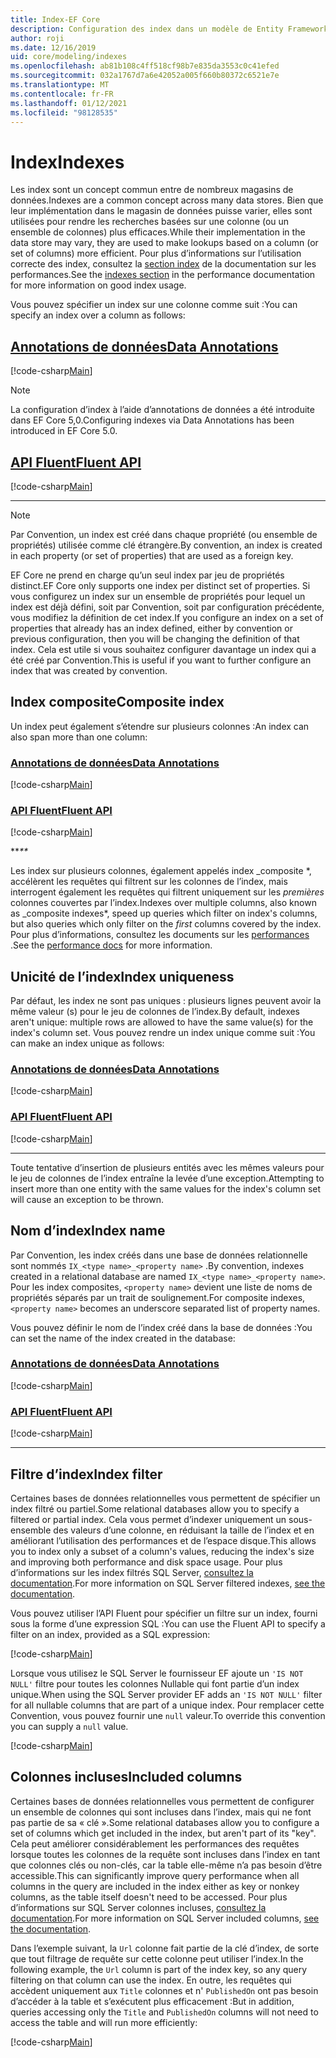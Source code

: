 ```yaml
---
title: Index-EF Core
description: Configuration des index dans un modèle de Entity Framework Core
author: roji
ms.date: 12/16/2019
uid: core/modeling/indexes
ms.openlocfilehash: ab81b108c4ff518cf98b7e835da3553c0c41efed
ms.sourcegitcommit: 032a1767d7a6e42052a005f660b80372c6521e7e
ms.translationtype: MT
ms.contentlocale: fr-FR
ms.lasthandoff: 01/12/2021
ms.locfileid: "98128535"
---
```

# <a name="indexes"></a><span data-ttu-id="5e54e-103">Index</span><span class="sxs-lookup"><span data-stu-id="5e54e-103">Indexes</span></span>

<span data-ttu-id="5e54e-104">Les index sont un concept commun entre de nombreux magasins de données.</span><span class="sxs-lookup"><span data-stu-id="5e54e-104">Indexes are a common concept across many data stores.</span></span> <span data-ttu-id="5e54e-105">Bien que leur implémentation dans le magasin de données puisse varier, elles sont utilisées pour rendre les recherches basées sur une colonne (ou un ensemble de colonnes) plus efficaces.</span><span class="sxs-lookup"><span data-stu-id="5e54e-105">While their implementation in the data store may vary, they are used to make lookups based on a column (or set of columns) more efficient.</span></span> <span data-ttu-id="5e54e-106">Pour plus d’informations sur l’utilisation correcte des index, consultez la [section index](xref:core/performance/efficient-querying#use-indexes-properly) de la documentation sur les performances.</span><span class="sxs-lookup"><span data-stu-id="5e54e-106">See the [indexes section](xref:core/performance/efficient-querying#use-indexes-properly) in the performance documentation for more information on good index usage.</span></span>

<span data-ttu-id="5e54e-107">Vous pouvez spécifier un index sur une colonne comme suit :</span><span class="sxs-lookup"><span data-stu-id="5e54e-107">You can specify an index over a column as follows:</span></span>

## <a name="data-annotations"></a>[<span data-ttu-id="5e54e-108">Annotations de données</span><span class="sxs-lookup"><span data-stu-id="5e54e-108">Data Annotations</span></span>](#tab/data-annotations)

[!code-csharp[Main](../../../samples/core/Modeling/DataAnnotations/Index.cs?name=Index&highlight=1)]

> [!NOTE]
> <span data-ttu-id="5e54e-109">La configuration d’index à l’aide d’annotations de données a été introduite dans EF Core 5,0.</span><span class="sxs-lookup"><span data-stu-id="5e54e-109">Configuring indexes via Data Annotations has been introduced in EF Core 5.0.</span></span>

## <a name="fluent-api"></a>[<span data-ttu-id="5e54e-110">API Fluent</span><span class="sxs-lookup"><span data-stu-id="5e54e-110">Fluent API</span></span>](#tab/fluent-api)

[!code-csharp[Main](../../../samples/core/Modeling/FluentAPI/Index.cs?name=Index&highlight=4)]

***

> [!NOTE]
> <span data-ttu-id="5e54e-111">Par Convention, un index est créé dans chaque propriété (ou ensemble de propriétés) utilisée comme clé étrangère.</span><span class="sxs-lookup"><span data-stu-id="5e54e-111">By convention, an index is created in each property (or set of properties) that are used as a foreign key.</span></span>
>
> <span data-ttu-id="5e54e-112">EF Core ne prend en charge qu’un seul index par jeu de propriétés distinct.</span><span class="sxs-lookup"><span data-stu-id="5e54e-112">EF Core only supports one index per distinct set of properties.</span></span> <span data-ttu-id="5e54e-113">Si vous configurez un index sur un ensemble de propriétés pour lequel un index est déjà défini, soit par Convention, soit par configuration précédente, vous modifiez la définition de cet index.</span><span class="sxs-lookup"><span data-stu-id="5e54e-113">If you configure an index on a set of properties that already has an index defined, either by convention or previous configuration, then you will be changing the definition of that index.</span></span> <span data-ttu-id="5e54e-114">Cela est utile si vous souhaitez configurer davantage un index qui a été créé par Convention.</span><span class="sxs-lookup"><span data-stu-id="5e54e-114">This is useful if you want to further configure an index that was created by convention.</span></span>

## <a name="composite-index"></a><span data-ttu-id="5e54e-115">Index composite</span><span class="sxs-lookup"><span data-stu-id="5e54e-115">Composite index</span></span>

<span data-ttu-id="5e54e-116">Un index peut également s’étendre sur plusieurs colonnes :</span><span class="sxs-lookup"><span data-stu-id="5e54e-116">An index can also span more than one column:</span></span>

### <a name="data-annotations"></a>[<span data-ttu-id="5e54e-117">Annotations de données</span><span class="sxs-lookup"><span data-stu-id="5e54e-117">Data Annotations</span></span>](#tab/data-annotations)

[!code-csharp[Main](../../../samples/core/Modeling/DataAnnotations/IndexComposite.cs?name=Composite&highlight=1)]

### <a name="fluent-api"></a>[<span data-ttu-id="5e54e-118">API Fluent</span><span class="sxs-lookup"><span data-stu-id="5e54e-118">Fluent API</span></span>](#tab/fluent-api)

[!code-csharp[Main](../../../samples/core/Modeling/FluentAPI/IndexComposite.cs?name=Composite&highlight=4)]

<span data-ttu-id="5e54e-119">\*\*_</span><span class="sxs-lookup"><span data-stu-id="5e54e-119">\*\*_</span></span>

<span data-ttu-id="5e54e-120">Les index sur plusieurs colonnes, également appelés index _composite \*, accélèrent les requêtes qui filtrent sur les colonnes de l’index, mais interrogent également les requêtes qui filtrent uniquement sur les *premières* colonnes couvertes par l’index.</span><span class="sxs-lookup"><span data-stu-id="5e54e-120">Indexes over multiple columns, also known as _composite indexes\*, speed up queries which filter on index's columns, but also queries which only filter on the *first* columns covered by the index.</span></span> <span data-ttu-id="5e54e-121">Pour plus d’informations, consultez les documents sur les [performances](xref:core/performance/efficient-querying#use-indexes-properly) .</span><span class="sxs-lookup"><span data-stu-id="5e54e-121">See the [performance docs](xref:core/performance/efficient-querying#use-indexes-properly) for more information.</span></span>

## <a name="index-uniqueness"></a><span data-ttu-id="5e54e-122">Unicité de l’index</span><span class="sxs-lookup"><span data-stu-id="5e54e-122">Index uniqueness</span></span>

<span data-ttu-id="5e54e-123">Par défaut, les index ne sont pas uniques : plusieurs lignes peuvent avoir la même valeur (s) pour le jeu de colonnes de l’index.</span><span class="sxs-lookup"><span data-stu-id="5e54e-123">By default, indexes aren't unique: multiple rows are allowed to have the same value(s) for the index's column set.</span></span> <span data-ttu-id="5e54e-124">Vous pouvez rendre un index unique comme suit :</span><span class="sxs-lookup"><span data-stu-id="5e54e-124">You can make an index unique as follows:</span></span>

### <a name="data-annotations"></a>[<span data-ttu-id="5e54e-125">Annotations de données</span><span class="sxs-lookup"><span data-stu-id="5e54e-125">Data Annotations</span></span>](#tab/data-annotations)

[!code-csharp[Main](../../../samples/core/Modeling/DataAnnotations/IndexUnique.cs?name=IndexUnique&highlight=1)]

### <a name="fluent-api"></a>[<span data-ttu-id="5e54e-126">API Fluent</span><span class="sxs-lookup"><span data-stu-id="5e54e-126">Fluent API</span></span>](#tab/fluent-api)

[!code-csharp[Main](../../../samples/core/Modeling/FluentAPI/IndexUnique.cs?name=IndexUnique&highlight=5)]

***

<span data-ttu-id="5e54e-127">Toute tentative d’insertion de plusieurs entités avec les mêmes valeurs pour le jeu de colonnes de l’index entraîne la levée d’une exception.</span><span class="sxs-lookup"><span data-stu-id="5e54e-127">Attempting to insert more than one entity with the same values for the index's column set will cause an exception to be thrown.</span></span>

## <a name="index-name"></a><span data-ttu-id="5e54e-128">Nom d’index</span><span class="sxs-lookup"><span data-stu-id="5e54e-128">Index name</span></span>

<span data-ttu-id="5e54e-129">Par Convention, les index créés dans une base de données relationnelle sont nommés `IX_<type name>_<property name>` .</span><span class="sxs-lookup"><span data-stu-id="5e54e-129">By convention, indexes created in a relational database are named `IX_<type name>_<property name>`.</span></span> <span data-ttu-id="5e54e-130">Pour les index composites, `<property name>` devient une liste de noms de propriétés séparés par un trait de soulignement.</span><span class="sxs-lookup"><span data-stu-id="5e54e-130">For composite indexes, `<property name>` becomes an underscore separated list of property names.</span></span>

<span data-ttu-id="5e54e-131">Vous pouvez définir le nom de l’index créé dans la base de données :</span><span class="sxs-lookup"><span data-stu-id="5e54e-131">You can set the name of the index created in the database:</span></span>

### <a name="data-annotations"></a>[<span data-ttu-id="5e54e-132">Annotations de données</span><span class="sxs-lookup"><span data-stu-id="5e54e-132">Data Annotations</span></span>](#tab/data-annotations)

[!code-csharp[Main](../../../samples/core/Modeling/DataAnnotations/IndexName.cs?name=IndexName&highlight=1)]

### <a name="fluent-api"></a>[<span data-ttu-id="5e54e-133">API Fluent</span><span class="sxs-lookup"><span data-stu-id="5e54e-133">Fluent API</span></span>](#tab/fluent-api)

[!code-csharp[Main](../../../samples/core/Modeling/FluentAPI/IndexName.cs?name=IndexName&highlight=5)]

***

## <a name="index-filter"></a><span data-ttu-id="5e54e-134">Filtre d’index</span><span class="sxs-lookup"><span data-stu-id="5e54e-134">Index filter</span></span>

<span data-ttu-id="5e54e-135">Certaines bases de données relationnelles vous permettent de spécifier un index filtré ou partiel.</span><span class="sxs-lookup"><span data-stu-id="5e54e-135">Some relational databases allow you to specify a filtered or partial index.</span></span> <span data-ttu-id="5e54e-136">Cela vous permet d’indexer uniquement un sous-ensemble des valeurs d’une colonne, en réduisant la taille de l’index et en améliorant l’utilisation des performances et de l’espace disque.</span><span class="sxs-lookup"><span data-stu-id="5e54e-136">This allows you to index only a subset of a column's values, reducing the index's size and improving both performance and disk space usage.</span></span> <span data-ttu-id="5e54e-137">Pour plus d’informations sur les index filtrés SQL Server, [consultez la documentation](/sql/relational-databases/indexes/create-filtered-indexes).</span><span class="sxs-lookup"><span data-stu-id="5e54e-137">For more information on SQL Server filtered indexes, [see the documentation](/sql/relational-databases/indexes/create-filtered-indexes).</span></span>

<span data-ttu-id="5e54e-138">Vous pouvez utiliser l’API Fluent pour spécifier un filtre sur un index, fourni sous la forme d’une expression SQL :</span><span class="sxs-lookup"><span data-stu-id="5e54e-138">You can use the Fluent API to specify a filter on an index, provided as a SQL expression:</span></span>

[!code-csharp[Main](../../../samples/core/Modeling/FluentAPI/IndexFilter.cs?name=IndexFilter&highlight=5)]

<span data-ttu-id="5e54e-139">Lorsque vous utilisez le SQL Server le fournisseur EF ajoute un `'IS NOT NULL'` filtre pour toutes les colonnes Nullable qui font partie d’un index unique.</span><span class="sxs-lookup"><span data-stu-id="5e54e-139">When using the SQL Server provider EF adds an `'IS NOT NULL'` filter for all nullable columns that are part of a unique index.</span></span> <span data-ttu-id="5e54e-140">Pour remplacer cette Convention, vous pouvez fournir une `null` valeur.</span><span class="sxs-lookup"><span data-stu-id="5e54e-140">To override this convention you can supply a `null` value.</span></span>

[!code-csharp[Main](../../../samples/core/Modeling/FluentAPI/IndexNoFilter.cs?name=IndexNoFilter&highlight=6)]

## <a name="included-columns"></a><span data-ttu-id="5e54e-141">Colonnes incluses</span><span class="sxs-lookup"><span data-stu-id="5e54e-141">Included columns</span></span>

<span data-ttu-id="5e54e-142">Certaines bases de données relationnelles vous permettent de configurer un ensemble de colonnes qui sont incluses dans l’index, mais qui ne font pas partie de sa « clé ».</span><span class="sxs-lookup"><span data-stu-id="5e54e-142">Some relational databases allow you to configure a set of columns which get included in the index, but aren't part of its "key".</span></span> <span data-ttu-id="5e54e-143">Cela peut améliorer considérablement les performances des requêtes lorsque toutes les colonnes de la requête sont incluses dans l’index en tant que colonnes clés ou non-clés, car la table elle-même n’a pas besoin d’être accessible.</span><span class="sxs-lookup"><span data-stu-id="5e54e-143">This can significantly improve query performance when all columns in the query are included in the index either as key or nonkey columns, as the table itself doesn't need to be accessed.</span></span> <span data-ttu-id="5e54e-144">Pour plus d’informations sur SQL Server colonnes incluses, [consultez la documentation](/sql/relational-databases/indexes/create-indexes-with-included-columns).</span><span class="sxs-lookup"><span data-stu-id="5e54e-144">For more information on SQL Server included columns, [see the documentation](/sql/relational-databases/indexes/create-indexes-with-included-columns).</span></span>

<span data-ttu-id="5e54e-145">Dans l’exemple suivant, la `Url` colonne fait partie de la clé d’index, de sorte que tout filtrage de requête sur cette colonne peut utiliser l’index.</span><span class="sxs-lookup"><span data-stu-id="5e54e-145">In the following example, the `Url` column is part of the index key, so any query filtering on that column can use the index.</span></span> <span data-ttu-id="5e54e-146">En outre, les requêtes qui accèdent uniquement aux `Title` colonnes et n' `PublishedOn` ont pas besoin d’accéder à la table et s’exécutent plus efficacement :</span><span class="sxs-lookup"><span data-stu-id="5e54e-146">But in addition, queries accessing only the `Title` and `PublishedOn` columns will not need to access the table and will run more efficiently:</span></span>

[!code-csharp[Main](../../../samples/core/Modeling/FluentAPI/IndexInclude.cs?name=IndexInclude&highlight=5-9)]
